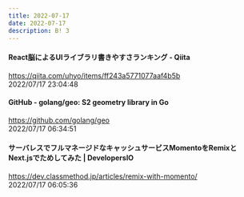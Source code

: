 ```yaml
---
title: 2022-07-17
date: 2022-07-17
description: B! 3
---
```


#### React脳によるUIライブラリ書きやすさランキング - Qiita
https://qiita.com/uhyo/items/ff243a5771077aaf4b5b<br>
2022/07/17 23:04:48<br>


#### GitHub - golang/geo: S2 geometry library in Go
https://github.com/golang/geo<br>
2022/07/17 06:34:51<br>


#### サーバレスでフルマネージドなキャッシュサービスMomentoをRemixとNext.jsでためしてみた | DevelopersIO
https://dev.classmethod.jp/articles/remix-with-momento/<br>
2022/07/17 06:05:36<br>



